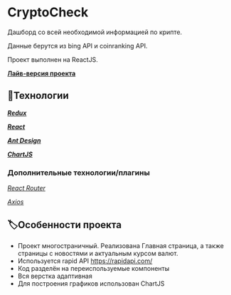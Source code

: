 # CryptoCheck
Дашборд со всей необходимой информацией по крипте. 

Данные берутся из bing API и coinranking API. 

Проект выполнен на ReactJS.

[**Лайв-версия проекта**](https://crypto-check-lyart.vercel.app/)

## 🤖Технологии
***[Redux](https://redux.js.org/)***

***[React](https://reactjs.org/)***

***[Ant Design](https://ant.design/)***

***[ChartJS](https://www.chartjs.org/)***

### Дополнительные технологии/плагины
*[React Router](https://reactrouter.com/)*

*[Axios](https://axios-http.com/docs/intro)*

## 🏷️Особенности проекта
- Проект многостраничный. Реализована Главная страница, а также страницы с новостями и актуальным курсом валют.
- Используется rapid API https://rapidapi.com/
- Код разделён на переиспользуемые компоненты
- Вся верстка адаптивная
- Для построения графиков использован ChartJS
